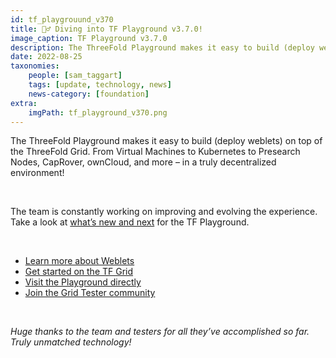 ```yaml
---
id: tf_playgrouund_v370
title: 🏊‍♂️ Diving into TF Playground v3.7.0!
image_caption: TF Playground v3.7.0
description: The ThreeFold Playground makes it easy to build (deploy weblets) on top of the ThreeFold Grid.
date: 2022-08-25
taxonomies:
    people: [sam_taggart]
    tags: [update, technology, news]
    news-category: [foundation]
extra:
    imgPath: tf_playground_v370.png
---
```


The ThreeFold Playground makes it easy to build (deploy weblets) on top of the ThreeFold Grid. From Virtual Machines to Kubernetes to Presearch Nodes, CapRover, ownCloud, and more – in a truly decentralized environment!

<br/>

The team is constantly working on improving and evolving the experience. Take a look at [what’s new and next](https://forum.threefold.io/t/threefold-product-focus-series-tf-playground-v3-7-0/3315) for the TF Playground.

<br/>

* [Learn more about Weblets](https://library.threefold.me/info/manual/#/manual__weblets_home)
* [Get started on the TF Grid](https://library.threefold.me/info/manual/#/getstarted/manual__tfgrid3_getstarted)
* [Visit the Playground directly](https://play.grid.tf/)
* [Join the Grid Tester community](https://t.me/threefoldtesting)

<br/>

_Huge thanks to the team and testers for all they’ve accomplished so far. Truly unmatched technology!_
